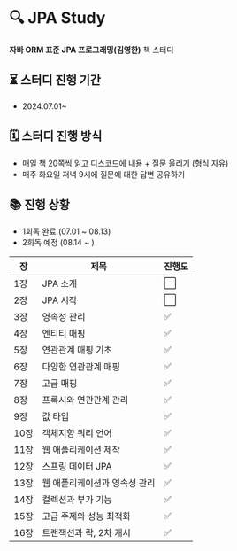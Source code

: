 # 🔍 JPA Study
**자바 ORM 표준 JPA 프로그래밍(김영한)** 책 스터디

## ⏳ 스터디 진행 기간
- 2024.07.01~

## 🗓️ 스터디 진행 방식
- 매일 책 20쪽씩 읽고 디스코드에 내용 + 질문 올리기 (형식 자유)
- 매주 화요일 저녁 9시에 질문에 대한 답변 공유하기

## 📚 진행 상황
- 1회독 완료 (07.01 ~ 08.13)
- 2회독 예정 (08.14 ~ )

| 장 | 제목 | 진행도                |
|------|-------|--------------------|
| 1장 | JPA 소개 | :white_large_square: |
| 2장 | JPA 시작 | :white_large_square: |
| 3장 | 영속성 관리 | ✅                  |
| 4장 | 엔티티 매핑 | ✅                  |
| 5장 | 연관관계 매핑 기초 | ✅                  |
| 6장 | 다양한 연관관계 매핑 | ✅                  |
| 7장 | 고급 매핑 | ✅                  |
| 8장 | 프록시와 연관관계 관리 | ✅                  |
| 9장 | 값 타입 | ✅                  |
| 10장 | 객체지향 쿼리 언어 | ✅                  |
| 11장 | 웹 애플리케이션 제작 | ✅ |
| 12장 | 스프링 데이터 JPA | ✅ |
| 13장 | 웹 애플리케이션과 영속성 관리 | ✅ |
| 14장 | 컬렉션과 부가 기능 | ✅ |
| 15장 | 고급 주제와 성능 최적화 | ✅ |
| 16장 | 트랜잭션과 락, 2차 캐시 | ✅ |

